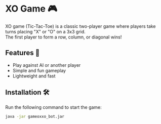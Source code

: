 # XO Game 🎮
XO game (Tic-Tac-Toe) is a classic two-player game where players take turns placing "X" or "O" on a 3x3 grid.  
The first player to form a row, column, or diagonal wins!  

## Features 🚀
- Play against AI or another player
- Simple and fun gameplay
- Lightweight and fast  

## Installation 🛠️
Run the following command to start the game:
```sh
java -jar gameoxxo_bot.jar
